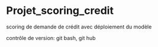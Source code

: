 # Projet_scoring_credit
scoring de demande de crédit avec déploiement du modèle

contrôle de version: git bash, git hub
